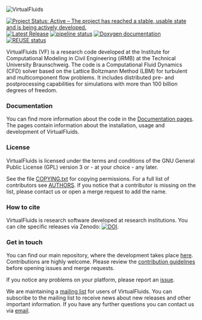 <!-- SPDX-License-Identifier: CC-BY-4.0 -->
<!-- SPDX-FileCopyrightText: Copyright © VirtualFluids Project contributors, see AUTHORS.md in root folder -->

![VirtualFluids](docs/img/VF_logo.png)

 [![Project Status: Active – The project has reached a stable, usable state and is being actively developed.](https://www.repostatus.org/badges/latest/active.svg)](https://www.repostatus.org/#active) [![Latest Release](https://git.rz.tu-bs.de/irmb/VirtualFluids/-/badges/release.svg)](https://git.rz.tu-bs.de/irmb/VirtualFluids/-/releases)
[![pipeline status](https://git.rz.tu-bs.de/irmb/VirtualFluids/badges/main/pipeline.svg)](https://git.rz.tu-bs.de/irmb/VirtualFluids/-/commits/main)
[![Doxygen documentation](https://img.shields.io/badge/documentation-doxygen-blue.svg)](https://irmb.gitlab-pages.rz.tu-bs.de/VirtualFluids/)
[![REUSE status](https://api.reuse.software/badge/git.rz.tu-bs.de/irmb/VirtualFluids)](https://api.reuse.software/info/git.rz.tu-bs.de/irmb/VirtualFluids)


VirtualFluids (VF) is a research code developed at the Institute for Computational Modeling in Civil Engineering (iRMB) at the Technical University Braunschweig. The code is a Computational Fluid Dynamics (CFD) solver based on the Lattice Boltzmann Method (LBM) for turbulent and multicomponent flow problems. It includes distributed pre- and postprocessing capabilities for simulations with more than 100 billion degrees of freedom.


### Documentation
You can find more information about the code in the [Documentation pages](https://irmb.gitlab-pages.rz.tu-bs.de/VirtualFluids/).
The pages contain information about the installation, usage and development of VirtualFluids.

### License
VirtualFluids is licensed under the terms and conditions of the GNU General Public License (GPL) version 3 or - at your choice - any later.

See the file [COPYING.txt](COPYING.txt) for copying permissions. 
For a full list of contributors see <!-- DOXYGEN_MAKE_REF -->[AUTHORS](authors). If you notice that a contributor is missing on the list, please contact us or open a merge request to add the name.

### How to cite
VirtualFluids is research software developed at research institutions.
You can cite specific releases via Zenodo: [![DOI](https://zenodo.org/badge/DOI/10.5281/zenodo.10283048.svg)](https://doi.org/10.5281/zenodo.10283048).

### Get in touch
You can find our main repository, where the development takes place [here](https://git.rz.tu-bs.de/irmb/VirtualFluids).
Contributions are highly welcome. Please review the <!-- DOXYGEN_MAKE_REF -->[contribution guidelines](contributing) before opening issues and merge requests.

If you notice any problems on your platform, please report an [issue](https://git.rz.tu-bs.de/irmb/virtualfluids/-/issues/new).

We are maintaining a [mailing list](https://lists.tu-braunschweig.de/sympa/subscribe/virtualfluids) for users of VirtualFluids. You can subscribe to the mailing list to receive news about new releases and other important information. If you have any further questions you can contact us via [email](mailto:vf-team@irmb.tu-bs.de).